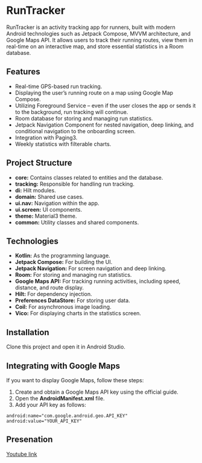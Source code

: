  <h1>RunTracker</h1>
    <p>RunTracker is an activity tracking app for runners, built with modern Android technologies such as Jetpack Compose, MVVM architecture, and Google Maps API. It allows users to track their running routes, view them in real-time on an interactive map, and store essential statistics in a Room database.</p>

  <h2>Features</h2>
    <ul>
        <li>Real-time GPS-based run tracking.</li>
        <li>Displaying the user’s running route on a map using Google Map Compose.</li>
        <li>Utilizing Foreground Service – even if the user closes the app or sends it to the background, run tracking will continue.</li>
        <li>Room database for storing and managing run statistics.</li>
        <li>Jetpack Navigation Component for nested navigation, deep linking, and conditional navigation to the onboarding screen.</li>
        <li>Integration with Paging3.</li>
        <li>Weekly statistics with filterable charts.</li>
    </ul>

  <h2>Project Structure</h2>
    <ul>
        <li><strong>core:</strong> Contains classes related to entities and the database.</li>
        <li><strong>tracking:</strong> Responsible for handling run tracking.</li>
        <li><strong>di:</strong> Hilt modules.</li>
        <li><strong>domain:</strong> Shared use cases.</li>
        <li><strong>ui.nav:</strong> Navigation within the app.</li>
        <li><strong>ui.screen:</strong> UI components.</li>
        <li><strong>theme:</strong> Material3 theme.</li>
        <li><strong>common:</strong> Utility classes and shared components.</li>
    </ul>

  <h2>Technologies</h2>
    <ul>
        <li><strong>Kotlin:</strong> As the programming language.</li>
        <li><strong>Jetpack Compose:</strong> For building the UI.</li>
        <li><strong>Jetpack Navigation:</strong> For screen navigation and deep linking.</li>
        <li><strong>Room:</strong> For storing and managing run statistics.</li>
        <li><strong>Google Maps API:</strong> For tracking running activities, including speed, distance, and route display.</li>
        <li><strong>Hilt:</strong> For dependency injection.</li>
        <li><strong>Preferences DataStore:</strong> For storing user data.</li>
        <li><strong>Coil:</strong> For asynchronous image loading.</li>
        <li><strong>Vico:</strong> For displaying charts in the statistics screen.</li>
    </ul>

  <h2>Installation</h2>
    <p>Clone this project and open it in Android Studio.</p>

  <h2>Integrating with Google Maps</h2>
    <p>If you want to display Google Maps, follow these steps:</p>
    <ol>
        <li>Create and obtain a Google Maps API key using the official guide.</li>
        <li>Open the <strong>AndroidManifest.xml</strong> file.</li>
        <li>Add your API key as follows:</li>
    </ol>
<pre><code>android:name="com.google.android.geo.API_KEY"
android:value="YOUR_API_KEY"</code></pre>

<h2>Presenation</h2>
<a target="_blank" href="https://www.youtube.com/watch?v=GujzpPYK5lA">Youtube link</a>
